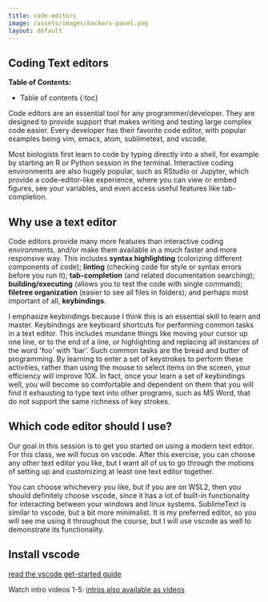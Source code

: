```yaml
---
title: code-editors
image: /assets/images/hackers-panel.png
layout: default
---
```


## Coding Text editors

**Table of Contents:**
* Table of contents
{:toc}


Code editors are an essential tool for any programmer/developer. 
They are designed to provide support that makes writing and 
testing large complex code easier. Every developer has their 
favorite code editor, with popular examples being vim, emacs, 
atom, sublimetext, and vscode. 

Most biologists first learn to code by typing directly into a shell, 
for example by starting an R or Python session in the terminal.
Interactive coding environments are also hugely popular, such 
as RStudio or Jupyter, which provide a code-editor-like experience,
where you can view or embed figures, see your variables, 
and even access useful features like tab-completion. 


## Why use a text editor
Code editors provide many more features than interactive coding 
environments, and/or make them available in a much faster and more
responsive way. This includes **syntax highlighting** 
(colorizing different components of code); **linting** (checking code
for style or syntax errors before you run it); **tab-completion** (and 
related documentation searching);
**building/executing** (allows you to test the code with single command);
**filetree organization** (easier to see all files in folders); 
and perhaps most important of all, **keybindings**. 

I emphasize keybindings because I think this is an essential skill
to learn and master. Keybindings are keyboard shortcuts for 
performing common tasks in a text editor. This 
includes mundane things like moving your cursor up one line, or to the 
end of a line, or highlighting and replacing all instances of the word
'foo' with 'bar'. Such common tasks are the bread and butter of 
programming. By learning to enter a set of keystrokes to perform these 
activities, rather than using the mouse to select items on the 
screen, your efficiency will improve 10X. In fact, once your learn a set
of keybindings well, you will become so comfortable and dependent on them
that you will find it exhausting to type text into other programs, such 
as MS Word, that do not support the same richness of key strokes.


## Which code editor should I use?
Our goal in this session is to get you started on using a modern 
text editor. For this class, we will focus on vscode. After this 
exercise, you can choose any other text editor you like, but I want
all of us to go through the motions of setting up and customizing 
at least one text editor together. 


You can choose whichevery you like, but if you are on WSL2, then you
should definitely choose vscode, since it has a lot of built-in 
functionality for interacting between your windows and linux systems. SublimeText is similar to vscode, but a bit more minimalist.
It is my preferred editor, so you will see me using it throughout the 
course, but I will use vscode as well to demonstrate its functionality.

## Install vscode



[read the vscode get-started guide](https://code.visualstudio.com/docs/getstarted/tips-and-tricks)

Watch intro videos 1-5:
[intros also available as videos](https://code.visualstudio.com/docs/getstarted/introvideos)







